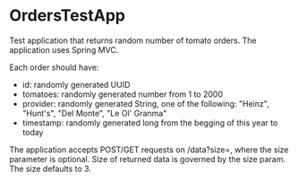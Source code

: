 # OrdersTestApp

Test application that returns random number of tomato orders. The application uses Spring MVC.

Each order should have:
- id: randomly generated UUID
- tomatoes: randomly generated number from 1 to 2000
- provider: randomly generated String, one of the following: "Heinz", "Hunt's", "Del Monte", "Le Ol' Granma"
- timestamp: randomly generated long from the begging of this year to today

The application accepts POST/GET requests on <endpoint>/data?size=<X>, where the size parameter is optional. Size of returned data is governed by the size param.
The size defaults to 3.